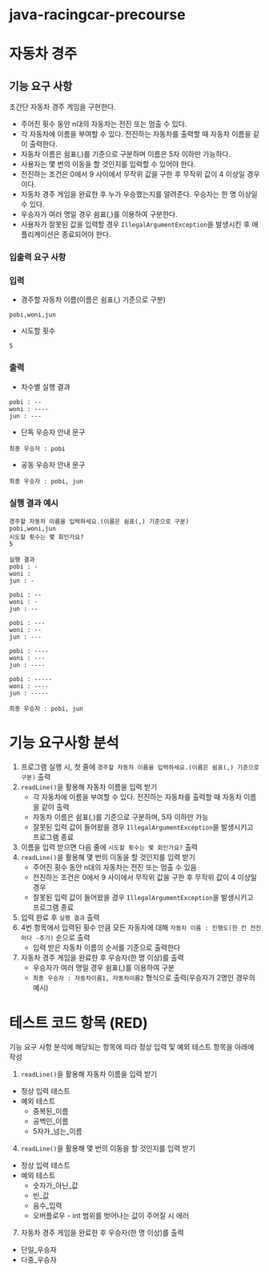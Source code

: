 # java-racingcar-precourse
# 자동차 경주
## **기능 요구 사항**
초간단 자동차 경주 게임을 구현한다.
- 주어진 횟수 동안 n대의 자동차는 전진 또는 멈출 수 있다.
- 각 자동차에 이름을 부여할 수 있다. 전진하는 자동차를 출력할 때 자동차 이름을 같이 출력한다.
- 자동차 이름은 쉼표(,)를 기준으로 구분하며 이름은 5자 이하만 가능하다.
- 사용자는 몇 번의 이동을 할 것인지를 입력할 수 있어야 한다.
- 전진하는 조건은 0에서 9 사이에서 무작위 값을 구한 후 무작위 값이 4 이상일 경우이다.
- 자동차 경주 게임을 완료한 후 누가 우승했는지를 알려준다. 우승자는 한 명 이상일 수 있다.
- 우승자가 여러 명일 경우 쉼표(,)를 이용하여 구분한다.
- 사용자가 잘못된 값을 입력할 경우 `IllegalArgumentException`을 발생시킨 후 애플리케이션은 종료되어야 한다.
### **입출력 요구 사항**
### **입력**
- 경주할 자동차 이름(이름은 쉼표(,) 기준으로 구분)

```
pobi,woni,jun

```

- 시도할 횟수

```
5

```

### **출력**

- 차수별 실행 결과

```
pobi : --
woni : ----
jun : ---

```

- 단독 우승자 안내 문구

```
최종 우승자 : pobi

```

- 공동 우승자 안내 문구

```
최종 우승자 : pobi, jun

```

### **실행 결과 예시**

```
경주할 자동차 이름을 입력하세요.(이름은 쉼표(,) 기준으로 구분)
pobi,woni,jun
시도할 횟수는 몇 회인가요?
5

실행 결과
pobi : -
woni :
jun : -

pobi : --
woni : -
jun : --

pobi : ---
woni : --
jun : ---

pobi : ----
woni : ---
jun : ----

pobi : -----
woni : ----
jun : -----

최종 우승자 : pobi, jun

```
# 기능 요구사항 분석
1. 프로그램 실행 시, 첫 줄에 `경주할 자동차 이름을 입력하세요.(이름은 쉼표(,) 기준으로 구분)` 출력
2. `readLine()`을 활용해 자동차 이름을 입력 받기
    - 각 자동차에 이름을 부여할 수 있다. 전진하는 자동차를 출력할 때 자동차 이름을 같이 출력
    - 자동차 이름은 쉼표(,)를 기준으로 구분하며, 5자 이하만 가능
    - 잘못된 입력 값이 들어왔을 경우 `IllegalArgumentException`을 발생시키고 프로그램 종료
3. 이름을 입력 받으면 다음 줄에 `시도할 횟수는 몇 회인가요?` 출력
4. `readLine()`을 활용해 몇 번의 이동을 할 것인지를 입력 받기
    - 주어진 횟수 동안 n대의 자동차는 전진 또는 멈출 수 있음
    - 전진하는 조건은 0에서 9 사이에서 무작위 값을 구한 후 무작위 값이 4 이상일 경우
    - 잘못된 입력 값이 들어왔을 경우 `IllegalArgumentException`을 발생시키고 프로그램 종료
5. 입력 완료 후 `실행 결과` 출력
6. 4번 항목에서 입력된 횟수 만큼 모든 자동차에 대해 `자동차 이름 : 진행도(한 칸 전진 마다 -추가)` 순으로 출력
    - 입력 받은 자동차 이름의 순서를 기준으로 출력한다
7. 자동차 경주 게임을 완료한 후 우승자(한 명 이상)를 출력
    - 우승자가 여러 명일 경우 쉼표(,)를 이용하여 구분
    - `최종 우승자 : 자동차이름1, 자동차이름2` 형식으로 출력(우승자가 2명인 경우의 예시)

# 테스트 코드 항목 (RED)

기능 요구 사항 분석에 해당되는 항목에 따라 정상 입력 및 예외 테스트 항목을 아래에 작성

1. `readLine()`을 활용해 자동차 이름을 입력 받기
- 정상 입력 테스트
- 예외 테스트
   - 중복된_이름
   - 공백인_이름
   - 5자가_넘는_이름
4. `readLine()`을 활용해 몇 번의 이동을 할 것인지를 입력 받기
- 정상 입력 테스트
- 예외 테스트
   - 숫자가_아닌_값
   - 빈_값
   - 음수_입력
   - 오버플로우 - int 범위를 벗어나는 값이 주어질 시 에러
7. 자동차 경주 게임을 완료한 후 우승자(한 명 이상)를 출력
- 단일_우승자
- 다중_우승자